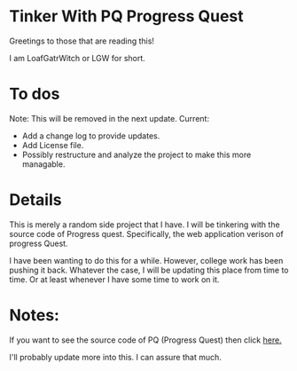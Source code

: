 # Tinker With PQ Progress Quest
Greetings to those that are reading this!

I am LoafGatrWitch or LGW for short.

# To dos
Note: This will be removed in the next update.
Current: 
- Add a change log to provide updates.
- Add License file.
- Possibly restructure and analyze the project to make this more managable.

# Details
This is merely a random side project that I have. I will be tinkering with the source code of Progress quest. Specifically, the web application verison of progress Quest.

I have been wanting to do this for a while. However, college work has been pushing it back. Whatever the case, I will be updating this place from time to time. Or at least whenever I have some time to work on it.

# Notes:
If you want to see the source code of PQ (Progress Quest) then click <a href = "https://bitbucket.org/grumdrig/pq-web" alt = "link to Progress Quest Web Application source code">here.</a>

I'll probably update more into this. I can assure that much.
